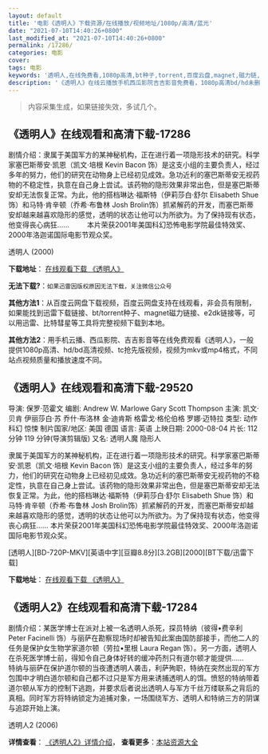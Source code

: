 ```yaml
---
layout: default
title: '电影《透明人》下载资源/在线播放/视频地址/1080p/高清/蓝光'
date: "2021-07-10T14:40:26+0800"
last_modified_at: "2021-07-10T14:40:26+0800"
permalink: /17286/
categories: 电影
cover:
tags: 电影
keywords: '透明人,在线免费看,1080p高清,bt种子,torrent,百度云盘,magnet,磁力链,迅雷下载资源'
description: '《透明人》在线云播放手机西瓜影院吉吉影音免费看，1080p高清bd/hd未删减完整版和tc抢先枪版，mkv/mp4格式，附带bt/torrent种子、magnet/磁力链、百度云盘、网盘资源迅雷下载链接'
---
```


>内容采集生成，如果链接失效，多试几个。


## 《透明人》在线观看和高清下载-17286

剧情介绍：隶属于美国军方的某神秘机构，正在进行着一项隐形技术的研究。科学家塞巴斯蒂安·凯恩（凯文·培根 Kevin Bacon 饰）是这支小组的主要负责人，经过多年的努力，他们的研究在动物身上已经初见成效。急功近利的塞巴斯蒂安无视药物的不稳定性，执意在自己身上尝试。该药物的隐形效果非常出色，但是塞巴斯蒂安却无法恢复正常。为此，他的搭档琳达·福斯特（伊莉莎白·舒尔 Elisabeth Shue 饰）和马特·肯辛顿（乔希·布鲁林 Josh Brolin饰）抓紧解药的开发，而塞巴斯蒂安却越来越喜欢隐形的感觉，透明的状态让他可以为所欲为。为了保持现有状态，他变得丧心病狂……  　　本片荣获2001年美国科幻恐怖电影学院最佳特效奖、2000年洛迦诺国际电影节观众奖。


透明人 (2000)

**下载地址**： [在线观看下载 《透明人》](https://www.btbtdy.me/btdy/dy3655.html) 


**无法下载?**：`如果迅雷因版权原因无法下载，关注微信公众号 `

**其他方法1**：从百度云网盘下载视频，百度云网盘支持在线观看，非会员有限制，如果能找到迅雷下载链接、bt/torrent种子、magnet磁力链接、e2dk链接等，可以用迅雷、比特彗星等工具将完整视频下载到本地。

**其他方法2**：用手机云播、西瓜影院、吉吉影音等在线免费观看《透明人》，一般提供1080p高清、hd/bd高清视频、tc抢先版视频，视频为mkv或mp4格式，不同站点视频质量和播放速度不同。


## 《透明人》在线观看和高清下载-29520

导演: 保罗·范霍文 编剧: Andrew W. Marlowe Gary Scott Thompson 主演: 凯文·贝肯 伊丽莎白·苏 乔什·布洛林 金·迪肯斯 格雷戈·格伦伯格 罗娜·迈特拉 类型: 动作 科幻 惊悚 制片国家/地区: 美国 德国 语言: 英语 上映日期: 2000-08-04 片长: 112 分钟 119 分钟(导演剪辑版) 又名: 透明人魔 隐形人

隶属于美国军方的某神秘机构，正在进行着一项隐形技术的研究。科学家塞巴斯蒂安·凯恩（凯文·培根 Kevin Bacon 饰）是这支小组的主要负责人，经过多年的努力，他们的研究在动物身上已经初见成效。急功近利的塞巴斯蒂安无视药物的不稳定性，执意在自己身上尝试。该药物的隐形效果非常出色，但是塞巴斯蒂安却无法恢复正常。为此，他的搭档琳达·福斯特（伊莉莎白·舒尔 Elisabeth Shue 饰）和马特·肯辛顿（乔希·布鲁林 Josh Brolin饰）抓紧解药的开发，而塞巴斯蒂安却越来越喜欢隐形的感觉，透明的状态让他可以为所欲为。为了保持现有状态，他变得丧心病狂…… 本片荣获2001年美国科幻恐怖电影学院最佳特效奖、2000年洛迦诺国际电影节观众奖。


[透明人][BD-720P-MKV][英语中字][豆瓣8.8分][3.2GB][2000][BT下载/迅雷下载]

**下载地址**： [在线观看下载 《透明人》](https://www.btdx8.com/torrent/hollow_man_2000.html) 


## 《透明人2》在线观看和高清下载-17284

剧情介绍：某医学博士在派对上被一名透明人杀死，探员特纳（彼得•费辛利 Peter Facinelli 饰）与丽萨在勘察现场时却被告知此案由国防部接手，而他二人的任务是保护女生物学家道尔顿（劳拉•里根 Laura Regan 饰）。另一方面，透明人在杀死医学博士前，得知令自己身体好转的缓冲药剂只有道尔顿才能提供……  　　特纳与丽萨在保护道尔顿的当夜遭透明人袭击，利萨殉职，特纳在突然出现的军方包围中才明白道尔顿和自己都不过只是军方用来诱捕透明人的饵。愤怒的特纳带着道尔顿从军方的控制下逃跑，并要求后者说出透明人与军方千丝万缕联系之背后的真相。同时军方将特纳锁定为追捕对象，一场围绕军方、透明人和特纳三方的阴谋与追踪开始上演。


透明人2 (2006)

**详情查看**： [《透明人2》详情介绍](/movie/17284/)， **查看更多**：[本站资源大全](/movie/t/all/)

